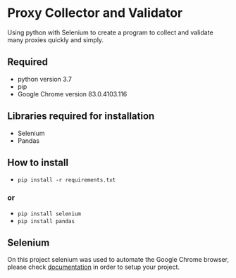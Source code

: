 # Proxy Collector and Validator
Using python with Selenium to create a program to collect and validate many proxies quickly and simply.

## Required 
- python version 3.7
- pip
- Google Chrome version 83.0.4103.116

## Libraries required for installation
- Selenium
- Pandas

## How to install
- `pip install -r requirements.txt`
### or
- `pip install selenium`
- `pip install pandas`

## Selenium
On this project selenium was used to automate the Google Chrome browser,  please check [documentation](https://selenium-python.readthedocs.io/index.html) in order to setup your project.
